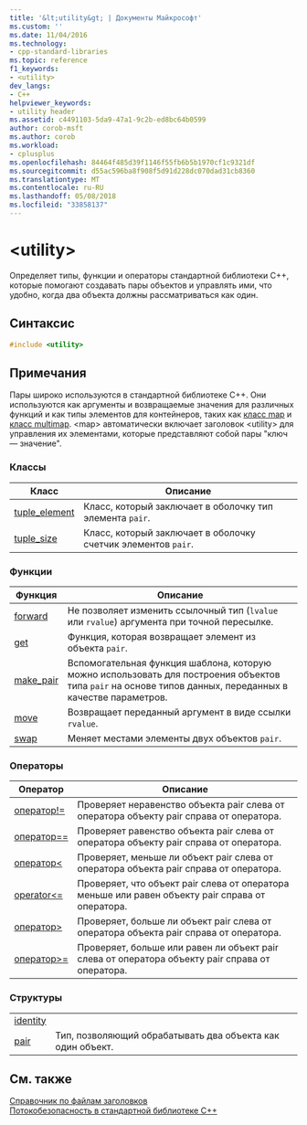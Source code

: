 ```yaml
---
title: '&lt;utility&gt; | Документы Майкрософт'
ms.custom: ''
ms.date: 11/04/2016
ms.technology:
- cpp-standard-libraries
ms.topic: reference
f1_keywords:
- <utility>
dev_langs:
- C++
helpviewer_keywords:
- utility header
ms.assetid: c4491103-5da9-47a1-9c2b-ed8bc64b0599
author: corob-msft
ms.author: corob
ms.workload:
- cplusplus
ms.openlocfilehash: 84464f485d39f1146f55fb6b5b1970cf1c9321df
ms.sourcegitcommit: d55ac596ba8f908f5d91d228dc070dad31cb8360
ms.translationtype: MT
ms.contentlocale: ru-RU
ms.lasthandoff: 05/08/2018
ms.locfileid: "33858137"
---
```

# <a name="ltutilitygt"></a>&lt;utility&gt;

Определяет типы, функции и операторы стандартной библиотеки C++, которые помогают создавать пары объектов и управлять ими, что удобно, когда два объекта должны рассматриваться как один.

## <a name="syntax"></a>Синтаксис

```cpp
#include <utility>

```

## <a name="remarks"></a>Примечания

Пары широко используются в стандартной библиотеке C++. Они используются как аргументы и возвращаемые значения для различных функций и как типы элементов для контейнеров, таких как [класс map](../standard-library/map-class.md) и [класс multimap](../standard-library/multimap-class.md). \<map> автоматически включает заголовок \<utility> для управления их элементами, которые представляют собой пары "ключ — значение".

### <a name="classes"></a>Классы

|Класс|Описание|
|-|-|
|[tuple_element](../standard-library/tuple-element-class-tuple.md)|Класс, который заключает в оболочку тип элемента `pair`.|
|[tuple_size](../standard-library/tuple-size-class-tuple.md)|Класс, который заключает в оболочку счетчик элементов `pair`.|

### <a name="functions"></a>Функции

|Функция|Описание|
|-|-|
|[forward](../standard-library/utility-functions.md#forward)|Не позволяет изменить ссылочный тип (`lvalue` или `rvalue`) аргумента при точной пересылке.|
|[get](../standard-library/utility-functions.md#get)|Функция, которая возвращает элемент из объекта `pair`.|
|[make_pair](../standard-library/utility-functions.md#make_pair)|Вспомогательная функция шаблона, которую можно использовать для построения объектов типа `pair` на основе типов данных, переданных в качестве параметров.|
|[move](../standard-library/utility-functions.md#move)|Возвращает переданный аргумент в виде ссылки `rvalue`.|
|[swap](../standard-library/utility-functions.md#swap)|Меняет местами элементы двух объектов `pair`.|

### <a name="operators"></a>Операторы

|Оператор|Описание|
|-|-|
|[оператор!=](../standard-library/utility-operators.md#op_neq)|Проверяет неравенство объекта pair слева от оператора объекту pair справа от оператора.|
|[оператор==](../standard-library/utility-operators.md#op_eq_eq)|Проверяет равенство объекта pair слева от оператора объекту pair справа от оператора.|
|[оператор<](../standard-library/utility-operators.md#op_lt)|Проверяет, меньше ли объект pair слева от оператора объекта pair справа от оператора.|
|[operator\<=](../standard-library/utility-operators.md#op_gt_eq)|Проверяет, что объект pair слева от оператора меньше или равен объекту pair справа от оператора.|
|[оператор>](../standard-library/utility-operators.md#op_gt)|Проверяет, больше ли объект pair слева от оператора объекта pair справа от оператора.|
|[оператор>=](../standard-library/utility-operators.md#op_gt_eq)|Проверяет, больше или равен ли объект pair слева от оператора объекту pair справа от оператора.|

### <a name="structs"></a>Структуры

|||
|-|-|
|[identity](../standard-library/identity-structure.md)||
|[pair](../standard-library/pair-structure.md)|Тип, позволяющий обрабатывать два объекта как один объект.|

## <a name="see-also"></a>См. также

[Справочник по файлам заголовков](../standard-library/cpp-standard-library-header-files.md)<br/>
[Потокобезопасность в стандартной библиотеке C++](../standard-library/thread-safety-in-the-cpp-standard-library.md)<br/>
